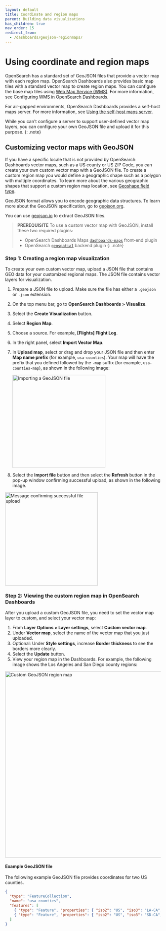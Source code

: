 ```yaml
---
layout: default
title: Coordinate and region maps
parent: Building data visualizations
has_children: true
nav_order: 15
redirect_from:
  - /dashboards/geojson-regionmaps/
---
```


# Using coordinate and region maps

OpenSearch has a standard set of GeoJSON files that provide a vector map with each region map. OpenSearch Dashboards also provides basic map tiles with a standard vector map to create region maps. You can configure the base map tiles using [Web Map Service (WMS)](https://www.ogc.org/standards/wms). For more information, see [Configuring WMS in OpenSearch Dashboards]({{site.url}}{{site.baseurl}}/dashboards/maptiles/). 

For air-gapped environments, OpenSearch Dashboards provides a self-host maps server. For more information, see [Using the self-host maps server]({{site.url}}{{site.baseurl}}/dashboards/selfhost-maps-server/).

While you can't configure a server to support user-defined vector map layers, you can configure your own GeoJSON file and upload it for this purpose. 
{: .note}

## Customizing vector maps with GeoJSON

If you have a specific locale that is not provided by OpenSearch Dashboards vector maps, such as a US county or US ZIP Code, you can create your own custom vector map with a GeoJSON file. To create a custom region map you would define a geographic shape such as a polygon with multiple coordinates. To learn more about the various geographic shapes that support a custom region map location, see [Geoshape field type]({{site.url}}{{site.baseurl}}/opensearch/supported-field-types/geo-shape/).

GeoJSON format allows you to encode geographic data structures. To learn more about the GeoJSON specification, go to [geojson.org](https://geojson.org/).

You can use [geojson.io](https://geojson.io/#map=2/20.0/0.0) to extract GeoJSON files.

>   **PREREQUISITE**
>   To use a custom vector map with GeoJSON, install these two required plugins:
>   * OpenSearch Dashboards Maps [`dashboards-maps`](https://github.com/opensearch-project/dashboards-maps) front-end plugin
>   * OpenSearch [`geospatial`](https://github.com/opensearch-project/geospatial) backend plugin
{: .note}

### Step 1: Creating a region map visualization

To create your own custom vector map, upload a JSON file that contains GEO data for your customized regional maps. The JSON file contains vector layers for visualization.

1. Prepare a JSON file to upload. Make sure the file has either a `.geojson` or `.json` extension.
1. On the top menu bar, go to **OpenSearch Dashboards > Visualize**.
1. Select the **Create Visualization** button.
1. Select **Region Map**.
1. Choose a source. For example, **[Flights] Flight Log**.
1. In the right panel, select **Import Vector Map**.
1. In **Upload map**, select or drag and drop your JSON file and then enter **Map name prefix** (for example, `usa-counties`). Your map will have the prefix that you defined followed by the `-map` suffix (for example, `usa-counties-map`), as shown in the following image: 

   <img src="{{site.url}}{{site.baseurl}}/images/dashboards/import-geojson-file.png" alt="Importing a GeoJSON file" width="300"/>

1. Select the **Import file** button and then select the **Refresh** button in the pop-up window confirming successful upload, as shown in the following image. 
  
  <img src="{{site.url}}{{site.baseurl}}/images/dashboards/upload-success.png" alt="Message confirming successful file upload" width="300"/>

### Step 2: Viewing the custom region map in OpenSearch Dashboards

After you upload a custom GeoJSON file, you need to set the vector map layer to custom, and select your vector map:

1. From **Layer Options > Layer settings**, select **Custom vector map**.
1. Under **Vector map**, select the name of the vector map that you just uploaded.
1. Optional: Under **Style settings**, increase **Border thickness** to see the borders more clearly.
1. Select the **Update** button.
1. View your region map in the Dashboards. For example, the following image shows the Los Angeles and San Diego county regions:

  <img src="{{site.url}}{{site.baseurl}}/images/dashboards/county-region-map.png" alt="Custom GeoJSON region map" width="600"/>

#### Example GeoJSON file

The following example GeoJSON file provides coordinates for two US counties.

```json
{
  "type": "FeatureCollection",
  "name": "usa counties",
  "features": [
    { "type": "Feature", "properties": { "iso2": "US", "iso3": "LA-CA", "name": "Los Angeles County", "country": "US", "county": "LA" }, "geometry": { "type": "Polygon", "coordinates":[[[-118.71826171875,34.07086232376631],[-118.69628906249999,34.03445260967645],[-118.56994628906249,34.02990029603907],[-118.487548828125,33.957030069982316],[-118.37219238281249,33.86129311351553],[-118.45458984375,33.75631505992707],[-118.33923339843749,33.715201644740844],[-118.22937011718749,33.75631505992707],[-118.1414794921875,33.678639851675555],[-117.9107666015625,33.578014746143985],[-117.75146484375,33.4955977448657],[-117.55920410156249,33.55512901742288],[-117.3065185546875,33.5963189611327],[-117.0703125,33.67406853374198],[-116.69677734375,34.06176136129718],[-116.9439697265625,34.28445325435288],[-117.18017578125,34.42956713470528],[-117.3779296875,34.542762387234845],[-117.62512207031251,34.56990638085636],[-118.048095703125,34.615126683462194],[-118.44909667968749,34.542762387234845],[-118.61938476562499,34.38877925439021],[-118.740234375,34.21180215769026],[-118.71826171875,34.07086232376631]]] } },
    { "type": "Feature", "properties": { "iso2": "US", "iso3": "SD-CA", "name": "San Diego County", "country": "US", "county": "SD" }, "geometry": { "type": "Polygon", "coordinates":[[[-117.23510742187501,32.861132322810946],[-117.2406005859375,32.75494243654723],[-117.1636962890625,32.68099643258195],[-117.14172363281251,32.58384932565662],[-117.09228515624999,32.46342595776104],[-117.0538330078125,32.29177633471201],[-116.96044921875,32.194208672875384],[-116.85607910156249,32.16631295696736],[-116.6748046875,32.20350534542368],[-116.3671875,32.319633552035214],[-116.1474609375,32.55144352864431],[-116.1639404296875,32.80574473290688],[-116.4111328125,33.073130945006625],[-116.72973632812499,33.08233672856376],[-117.09228515624999,32.99484290420988],[-117.2515869140625,32.96258644191747], [-117.23510742187501,32.861132322810946]]] } }
  ]
}

```

